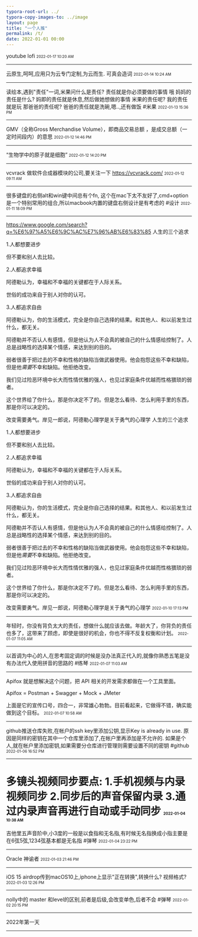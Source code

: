```yaml
---
typora-root-url: ../
typora-copy-images-to: ../image
layout: page 
title: "一个人推"
permalink: /t/
date: 2022-01-01 00:00
---
```


youtube lofi
<font size="1">2022-01-17 10:20 AM</font>
<hr>

云原生,呵呵,应用只为云专门定制,为云而生.  可真会造词
<font size="1">2022-01-14 10:24 AM</font>
<hr>

读绘本,遇到"责任"一词,米果问什么是责任?
责任就是你必须要做的事情
哦
妈妈的责任是什么?
妈即的责任就是休息,然后做她想做的事情
米果的责任呢?
我的责任就是玩
那爸爸的责任呢?
爸爸的责任就是洗碗,嗯..,还有做饭 
#米果
<font size="1">2022-01-13 15:36 PM</font>
<hr>

GMV（全称Gross Merchandise Volume），即商品交易总额 ，是成交总额（一定时间段内）的意思
<font size="1">2022-01-12 14:46 PM</font>
<hr>

“生物学中的原子就是细胞”
<font size="1">2022-01-12 14:20 PM</font>
<hr>

vcvrack 做软件合成器模块的公司,要关注一下 <https://vcvrack.com/>
<font size="1">2022-01-12 09:11 AM</font>
<hr>

很多键盘的右侧alt和win键中间总有个fn, 这个在mac下太不友好了,cmd+option是一个特别常用的组合,所以macbook内置的键盘右侧设计是有考虑的 #设计
<font size="1">2022-01-11 18:09 PM</font>
<hr>

<https://www.google.com/search?q=%E6%97%A5%E6%9C%AC%E7%96%AB%E6%83%85> 人生的三个追求

1.人都想要进步

但不要和别人去比较。

2.人都追求幸福

阿德勒认为，幸福和不幸福的关键都在于人际关系。

世俗的成功来自于别人对你的认可。

3.人都追求自由

阿德勒认为，你的生活模式，完全是你自己选择的结果。和其他人、和以前发生过什么，都无关。

阿德勒并不否认人有感情，但是他认为人不会真的被自己的什么情感给控制了。人总是战略性的选择某个情感，来达到别的目的。

弱者很善于把过去的不幸和性格的缺陷当做武器使用。他会抱怨这些不幸和缺陷，但是他*需要*不幸和缺陷。他拒绝改变。

我们见过险恶环境中长大而性情优雅的强人，也见过家庭条件优越而性格猥琐的弱者。

这个世界给了你什么，那是你决定不了的。但是怎么看待、怎么利用手里的东西，那是你可以决定的。

改变需要勇气。岸见一郎说，阿德勒心理学是关于勇气的心理学 人生的三个追求

1.人都想要进步

但不要和别人去比较。

2.人都追求幸福

阿德勒认为，幸福和不幸福的关键都在于人际关系。

世俗的成功来自于别人对你的认可。

3.人都追求自由

阿德勒认为，你的生活模式，完全是你自己选择的结果。和其他人、和以前发生过什么，都无关。

阿德勒并不否认人有感情，但是他认为人不会真的被自己的什么情感给控制了。人总是战略性的选择某个情感，来达到别的目的。

弱者很善于把过去的不幸和性格的缺陷当做武器使用。他会抱怨这些不幸和缺陷，但是他*需要*不幸和缺陷。他拒绝改变。

我们见过险恶环境中长大而性情优雅的强人，也见过家庭条件优越而性格猥琐的弱者。

这个世界给了你什么，那是你决定不了的。但是怎么看待、怎么利用手里的东西，那是你可以决定的。

改变需要勇气。岸见一郎说，阿德勒心理学是关于勇气的心理学
<font size="1">2022-01-10 17:13 PM</font>
<hr>

年轻时，你没有背负太大的责任，想做什么就应该去做。年龄大了，你背负的责任也多了，这带来了顾虑，即使是很好的机会，你也不得不反复权衡和计划。
<font size="1">2022-01-07 11:05 AM</font>
<hr>

以首调为中心的人,在思考固定调的时候是没办法真正代入的,就像你熟悉五笔是没有办法代入使用拼音的思路的 #练琴
<font size="1">2022-01-07 11:03 AM</font>
<hr>

Apifox 就是想解决这个问题，把 API 相关的开发需求都做在一个工具里面。

Apifox = Postman + Swagger + Mock + JMeter

上面是它的宣传口号，四合一，非常雄心勃勃。目前看起来，它做得不错，确实能做到这个目标。
<font size="1">2022-01-07 10:58 AM</font>
<hr>

github推送仓库失败,在帐户的ssh key里添加公钥,显示Key is already in use.  原因是同样的密钥在其中一个仓库里添加了,在帐户里再添加是不允许的. 如果是个人,就在帐户里添加密钥,如果需要分仓库进行管理则需要设置不同的密钥 #github
<font size="1">2022-01-06 16:52 PM</font>
<hr>


多镜头视频同步要点: 1.手机视频与内录视频同步 2.同步后的声音保留内录 3.通过内录声音再进行自动或手动同步
<font size="1">2022-01-04 10:38 AM</font>
=======
吉他里五声音阶中,小3度的一般是以食指和无名指,有时候无名指换成小指主要是在6弦5弦,1234弦基本都是无名指 #弹琴
<font size="1">2022-01-04 23:22 PM</font>

<hr>

Oracle 神谕者
<font size="1">2022-01-03 21:46 PM</font>

<hr>

iOS 15 airdrop传到macOS10上,iphone上显示"正在转换",转换什么? 视频格式?
<font size="1">2022-01-03 12:26 PM</font>
<hr>

nolly中的 master 和level的区别,前者是后级,会改变单色,后者不会 #弹琴
<font size="1">2022-01-02 20:15 PM</font>
<hr>

2022年第一天

<hr>

